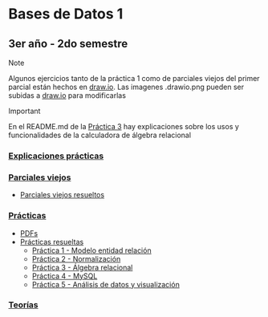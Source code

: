 # Bases de Datos 1
## 3er año - 2do semestre
> [!NOTE]
> Algunos ejercicios tanto de la práctica 1 como de parciales viejos del primer parcial están hechos en [draw.io](https://draw.io). Las imagenes .drawio.png pueden ser subidas a [draw.io](https://draw.io) para modificarlas

> [!IMPORTANT]  
> En el README.md de la [Práctica 3](https://github.com/Pedro0604/3ro-LS-LI-APU/blob/main/2do_semestre/BD1/Practicas/Practicas-resueltas/Practica-03-algebra-relacional/README.md) hay explicaciones sobre los usos y funcionalidades de la calculadora de álgebra relacional

### [Explicaciones prácticas](https://github.com/Pedro0604/3ro-LS-LI-APU/tree/main/2do_semestre/BD1/Explicaciones-practicas)
### [Parciales viejos](https://github.com/Pedro0604/3ro-LS-LI-APU/tree/main/2do_semestre/BD1/Parciales-viejos)
* [Parciales viejos resueltos](https://github.com/Pedro0604/3ro-LS-LI-APU/blob/main/2do_semestre/BD1/Parciales-viejos/Parciales-viejos-resueltos.pdf)
### [Prácticas](https://github.com/Pedro0604/3ro-LS-LI-APU/tree/main/2do_semestre/BD1/Practicas)
* [PDFs](https://github.com/Pedro0604/3ro-LS-LI-APU/tree/main/2do_semestre/BD1/Practicas/PDFs)
* [Prácticas resueltas](https://github.com/Pedro0604/3ro-LS-LI-APU/tree/main/2do_semestre/BD1/Practicas/Practicas-resueltas)
  * [Práctica 1 - Modelo entidad relación](https://github.com/Pedro0604/3ro-LS-LI-APU/tree/main/2do_semestre/BD1/Practicas/Practicas-resueltas/Practica-01-modelo-entidad-relacion)
  * [Práctica 2 - Normalización](https://github.com/Pedro0604/3ro-LS-LI-APU/tree/main/2do_semestre/BD1/Practicas/Practicas-resueltas/Practica-02-normalizacion)
  * [Práctica 3 - Álgebra relacional](https://github.com/Pedro0604/3ro-LS-LI-APU/tree/main/2do_semestre/BD1/Practicas/Practicas-resueltas/Practica-03-algebra-relacional)
  * [Práctica 4 - MySQL](https://github.com/Pedro0604/3ro-LS-LI-APU/tree/main/2do_semestre/BD1/Practicas/Practicas-resueltas/Practica-04-MySQL)
  * [Práctica 5 - Análisis de datos y visualización](https://github.com/Pedro0604/3ro-LS-LI-APU/tree/main/2do_semestre/BD1/Practicas/Practicas-resueltas/Practica-05-analisis-de-datos-y-visualizacion)
### [Teorías](https://github.com/Pedro0604/3ro-LS-LI-APU/tree/main/2do_semestre/BD1/Teorias/PDFs)
